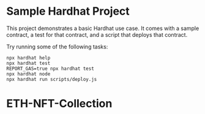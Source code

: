 # Sample Hardhat Project

This project demonstrates a basic Hardhat use case. It comes with a sample contract, a test for that contract, and a script that deploys that contract.

Try running some of the following tasks:

```shell
npx hardhat help
npx hardhat test
REPORT_GAS=true npx hardhat test
npx hardhat node
npx hardhat run scripts/deploy.js
```
# ETH-NFT-Collection
